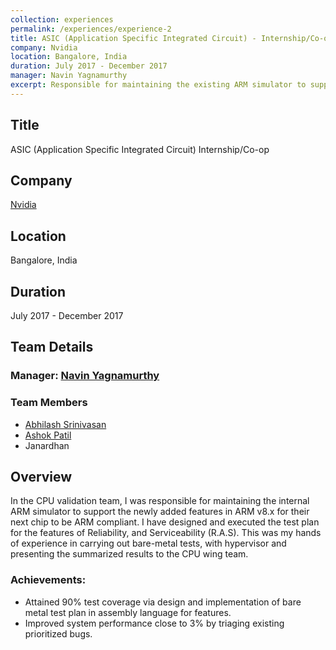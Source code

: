 ```yaml
---
collection: experiences    
permalink: /experiences/experience-2  
title: ASIC (Application Specific Integrated Circuit) - Internship/Co-op @ Nvidia <img src='/images/workExp/nvidia-logo.png' alt='Nvidia Logo'>    
company: Nvidia
location: Bangalore, India      
duration: July 2017 - December 2017
manager: Navin Yagnamurthy
excerpt: Responsible for maintaining the existing ARM simulator to support the newly added features of ARM v8.x in CPU team.
---
```


## Title
ASIC (Application Specific Integrated Circuit) Internship/Co-op

## Company
[Nvidia](https://www.linkedin.com/company/nvidia/)   

## Location  
Bangalore, India 

## Duration
July 2017 - December 2017

## Team Details
### Manager: [Navin Yagnamurthy](https://www.linkedin.com/in/navin-yagnamurthy-4289897)  
### Team Members
- [Abhilash Srinivasan](https://www.linkedin.com/in/abhilash-srinivasan-10211195)
- [Ashok Patil](https://www.linkedin.com/in/ashokmpatil)
- Janardhan

## Overview
In the CPU validation team, I was responsible for maintaining the internal ARM simulator to support the newly added 
features in ARM v8.x for their next chip to be ARM compliant. I have designed and executed the test plan for the features of 
Reliability, and Serviceability (R.A.S). This was my hands of experience in carrying out bare-metal tests, with hypervisor
and presenting the summarized results to the CPU wing team.

### Achievements:
- Attained 90% test coverage via design and implementation of bare metal test plan in assembly language for features.
- Improved system performance close to 3% by triaging existing prioritized bugs.
